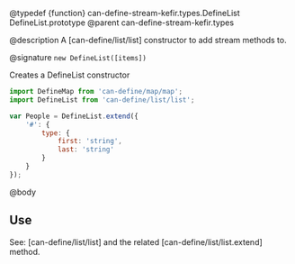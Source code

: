 @typedef {function} can-define-stream-kefir.types.DefineList DefineList.prototype
@parent can-define-stream-kefir.types

@description A [can-define/list/list] constructor to add stream methods to.

@signature `new DefineList([items])`

Creates a DefineList constructor

```js
import DefineMap from 'can-define/map/map';
import DefineList from 'can-define/list/list';

var People = DefineList.extend({
	'#': {
		type: {
			first: 'string',
			last: 'string'
		}
	}
});
```

@body

## Use

See: [can-define/list/list] and the related [can-define/list/list.extend] method.
